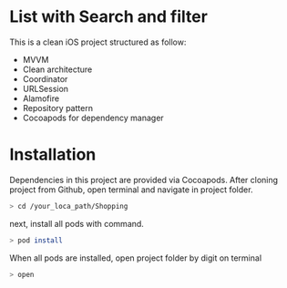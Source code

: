 # List with Search and filter

This is a clean iOS project structured as follow:

- MVVM
- Clean architecture
- Coordinator
- URLSession
- Alamofire
- Repository pattern
- Cocoapods for dependency manager

# Installation

Dependencies in this project are provided via Cocoapods.
After cloning project from Github, open terminal and navigate in project folder.


```bash
> cd /your_loca_path/Shopping
```

next, install all pods with command.


```bash
> pod install
```

When all pods are installed, open project folder by digit on terminal


```bash
> open 
```

